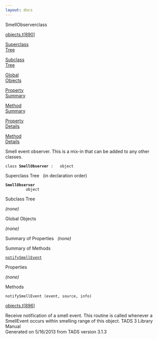 ```yaml
---
layout: docs
---
```

<span class="title">SmellObserver</span><span class="type">class</span>

[objects.t](../file/objects.t.html)\[[890](../source/objects.t.html#890)\]

[Superclass  
Tree](#_SuperClassTree_)

[Subclass  
Tree](#_SubClassTree_)

[Global  
Objects](#_ObjectSummary_)

[Property  
Summary](#_PropSummary_)

[Method  
Summary](#_MethodSummary_)

[Property  
Details](#_Properties_)

[Method  
Details](#_Methods_)



Smell event observer. This is a mix-in that can be added to any other
classes.

`class `**`SmellObserver`**` :   object`



<span id="_SuperClassTree_"></span>



<span class="hdln">Superclass Tree</span>   (in declaration order)



**`SmellObserver`**  
`         object`  
<span id="_SubClassTree_"></span>



<span class="hdln">Subclass Tree</span>  



*(none)* <span id="_ObjectSummary_"></span>



<span class="hdln">Global Objects</span>  



*(none)* <span id="_PropSummary_"></span>



<span class="hdln">Summary of Properties</span>  
*(none)* <span id="_MethodSummary_"></span>



<span class="hdln">Summary of Methods</span>  



[`notifySmellEvent`](#notifySmellEvent)

<span id="_Properties_"></span>



<span class="hdln">Properties</span>  



*(none)* <span id="_Methods_"></span>



<span class="hdln">Methods</span>  



<span id="notifySmellEvent"></span>

`notifySmellEvent (event, source, info)`

[objects.t](../file/objects.t.html)\[[896](../source/objects.t.html#896)\]



Receive notification of a smell event. This routine is called whenever a
SmellEvent occurs within smelling range of this object.
TADS 3 Library Manual  
Generated on 5/16/2013 from TADS version 3.1.3



